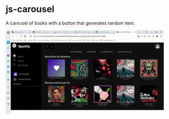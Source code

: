 # js-carousel
A carousel of books with a button that generates random item.

![capture](https://github.com/melaniag95/spotify-web-player/blob/04ebd4cc6fa08983bf072f8889aaaee61cd7b712/capture.gif)
